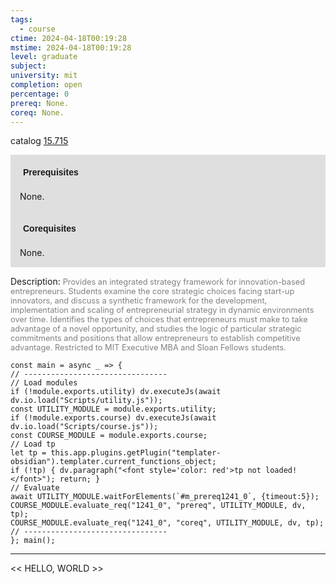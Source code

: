 ```yaml
---
tags:
  - course
ctime: 2024-04-18T00:19:28
mstime: 2024-04-18T00:19:28
level: graduate
subject: 
university: mit
completion: open
percentage: 0
prereq: None.
coreq: None.
---
```


catalog [15.715](http://student.mit.edu/catalog/m15c.html#15.715)

<span style="display: block; padding: 15px; background-color: rgb(100, 100, 100, 0.2);"><font id="m_prereq1241_0" style="display: block; font-family: Arial, sans-serif; font-weight: bold; padding: 5px">Prerequisites</font><br><span id="prereq1241_0">None.</span></span>
<span style="display: block; padding: 15px; background-color: rgb(100, 100, 100, 0.2);"><font id="m_coreq1241_0" style="display: block; font-family: Arial, sans-serif; font-weight: bold; padding: 5px">Corequisites</font><br><span id="coreq1241_0">None.</span></span>

<font style="">Description:</font>
<font style="color: grey; font-size: 0.8rem;">Provides an integrated strategy framework for innovation-based entrepreneurs. Students examine the core strategic choices facing start-up innovators, and discuss a synthetic framework for the development, implementation and scaling of entrepreneurial strategy in dynamic environments over time. Identifies the types of choices that entrepreneurs must make to take advantage of a novel opportunity, and studies the logic of particular strategic commitments and positions that allow entrepreneurs to establish competitive advantage. Restricted to MIT Executive MBA and Sloan Fellows students.</font>

```dataviewjs
const main = async _ => {
// --------------------------------
// Load modules
if (!module.exports.utility) dv.executeJs(await dv.io.load("Scripts/utility.js"));
const UTILITY_MODULE = module.exports.utility;
if (!module.exports.course) dv.executeJs(await dv.io.load("Scripts/course.js"));
const COURSE_MODULE = module.exports.course;
// Load tp
let tp = this.app.plugins.getPlugin("templater-obsidian").templater.current_functions_object;
if (!tp) { dv.paragraph("<font style='color: red'>tp not loaded!</font>"); return; }
// Evaluate
await UTILITY_MODULE.waitForElements(`#m_prereq1241_0`, {timeout:5});
COURSE_MODULE.evaluate_req("1241_0", "prereq", UTILITY_MODULE, dv, tp);
COURSE_MODULE.evaluate_req("1241_0", "coreq", UTILITY_MODULE, dv, tp);
// --------------------------------
}; main();
```

---

<< HELLO, WORLD >>
